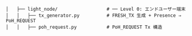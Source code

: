     │   ├── light_node/                  # ── Level 0: エンドユーザー端末
    │   │   ├── tx_generator.py          # FRESH_TX 生成 + Presence ⇒ PoH_REQUEST
    │   │   ├── poh_request.py           # PoH_REQUEST Tx 構造

